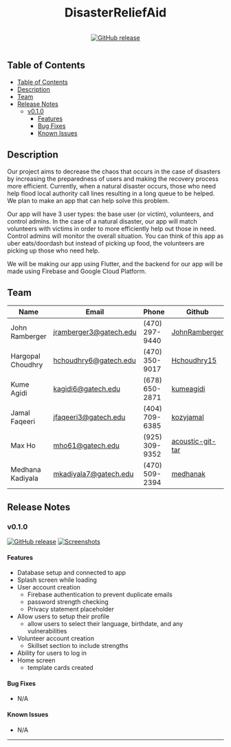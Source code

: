 <h1 align="center">DisasterReliefAid</h1>

<div style="display:flex;align-items:center;justify-content:center;">

<!-- [![GitHub branches](https://badgen.net/github/branches/JohnRamberger/DisasterReliefAid-JIB-2320)](https://github.com/JohnRamberger/DisasterReliefAid-JIB-2320) -->

[![GitHub release](https://img.shields.io/github/release/JohnRamberger/DisasterReliefAid-JIB-2320)](https://GitHub.com/JohnRamberger/DisasterReliefAid-JIB-2320/releases)

<!-- [![Checks](https://badgen.net/github/checks/JohnRamberger/DisasterReliefAid-JIB-2320)](https://GitHub.com/JohnRamberger/DisasterReliefAid-JIB-2320)
[![Pull Requests](https://badgen.net/github/prs/JohnRamberger/DisasterReliefAid-JIB-2320)](https://GitHub.com/JohnRamberger/DisasterReliefAid-JIB-2320) -->

</div>

## Table of Contents

- [Table of Contents](#table-of-contents)
- [Description](#description)
- [Team](#team)
- [Release Notes](#release-notes)
  - [v0.1.0](#v010)
    - [Features](#features)
    - [Bug Fixes](#bug-fixes)
    - [Known Issues](#known-issues)

## Description

Our project aims to decrease the chaos that occurs in the case of disasters by increasing the preparedness of users and making the recovery process more efficient. Currently, when a natural disaster occurs, those who need help flood local authority call lines resulting in a long queue to be helped. We plan to make an app that can help solve this problem.

Our app will have 3 user types: the base user (or victim), volunteers, and control admins. In the case of a natural disaster, our app will match volunteers with victims in order to more efficiently help out those in need. Control admins will monitor the overall situation. You can think of this app as uber eats/doordash but instead of picking up food, the volunteers are picking up those who need help.

We will be making our app using Flutter, and the backend for our app will be made using Firebase and Google Cloud Platform.

## Team

| Name              | Email                  | Phone          | Github                                                  |
| ----------------- | ---------------------- | -------------- | ------------------------------------------------------- |
| John Ramberger    | jramberger3@gatech.edu | (470) 297-9440 | [JohnRamberger](https://github.com/JohnRamberger)       |
| Hargopal Choudhry | hchoudhry6@gatech.edu  | (470) 350-9017 | [Hchoudhry15](https://github.com/Hchoudhry15)           |
| Kume Agidi        | kagidi6@gatech.edu     | (678) 650-2871 | [kumeagidi](https://github.com/kumeagidi)               |
| Jamal Faqeeri     | jfaqeeri3@gatech.edu   | (404) 709-6385 | [kozyjamal](https://github.com/kozyjamal)               |
| Max Ho            | mho61@gatech.edu       | (925) 309-9352 | [acoustic-git-tar](https://github.com/acoustic-git-tar) |
| Medhana Kadiyala  | mkadiyala7@gatech.edu  | (470) 509-2394 | [medhanak](https://github.com/medhanak)                 |

## Release Notes

### v0.1.0
[![GitHub release](https://badgen.net/badge/Release/v0.1.0/green?icon=github)](https://github.com/JohnRamberger/DisasterReliefAid-JIB-2320/releases/tag/v0.1.0) 
[![Screenshots](https://badgen.net/badge/%20/App%20Screenshots/green?icon=awesome)](./repo-images/v0.1.0/screenshots-v0.1.0.md)

<!-- [View App Screenshots](./repo-images/v0.1.0/screenshots-v0.1.0.md) -->

#### Features

- Database setup and connected to app
- Splash screen while loading
- User account creation
  - Firebase authentication to prevent duplicate emails
  - password strength checking
  - Privacy statement placeholder
- Allow users to setup their profile
  - allow users to select their language, birthdate, and any vulnerabilities
- Volunteer account creation
  - Skillset section to include strengths
- Ability for users to log in
- Home screen
  - template cards created

#### Bug Fixes

- N/A

#### Known Issues

- N/A

---
